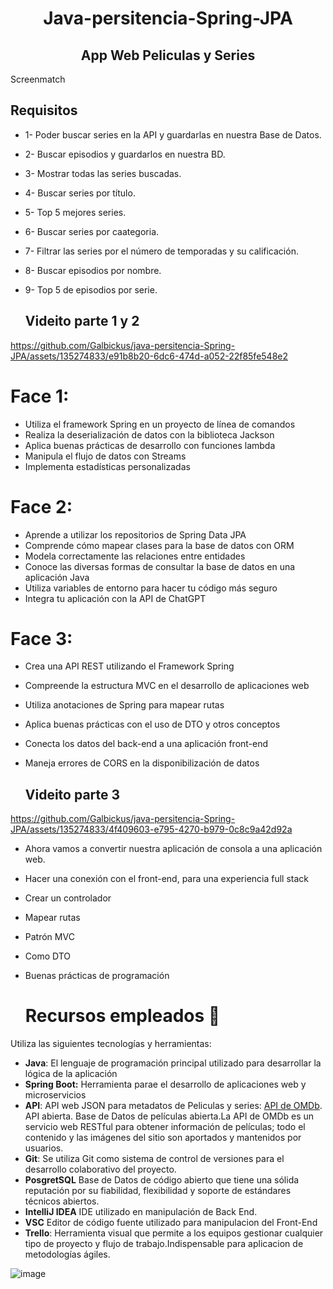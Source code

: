 

<h1 align="center">Java-persitencia-Spring-JPA</h1>

<h2 align="center">
App Web Peliculas y Series
</h2>
 Screenmatch

 ## Requisitos

- 1- Poder buscar series en la API y guardarlas en nuestra Base de Datos.
- 2- Buscar episodios y guardarlos en nuestra BD.
- 3- Mostrar todas las series buscadas.
- 4- Buscar series por título.
- 5- Top 5 mejores series.
- 6- Buscar series por caategoria.
- 7- Filtrar las series por el número de temporadas y su calificación.
- 8- Buscar episodios por nombre.
- 9- Top 5 de episodios por serie.

  ## Videito parte 1 y 2 

https://github.com/Galbickus/java-persitencia-Spring-JPA/assets/135274833/e91b8b20-6dc6-474d-a052-22f85fe548e2



  

# Face 1:
- Utiliza el framework Spring en un proyecto de línea de comandos
- Realiza la deserialización de datos con la biblioteca Jackson
- Aplica buenas prácticas de desarrollo con funciones lambda
- Manipula el flujo de datos con Streams
- Implementa estadísticas personalizadas

# Face 2:

- Aprende a utilizar los repositorios de Spring Data JPA
- Comprende cómo mapear clases para la base de datos con ORM
- Modela correctamente las relaciones entre entidades
- Conoce las diversas formas de consultar la base de datos en una aplicación Java
- Utiliza variables de entorno para hacer tu código más seguro
- Integra tu aplicación con la API de ChatGPT

# Face 3:

- Crea una API REST utilizando el Framework Spring
- Compreende la estructura MVC en el desarrollo de aplicaciones web
- Utiliza anotaciones de Spring para mapear rutas
- Aplica buenas prácticas con el uso de DTO y otros conceptos
- Conecta los datos del back-end a una aplicación front-end
- Maneja errores de CORS en la disponibilización de datos

  ## Videito parte 3

  

https://github.com/Galbickus/java-persitencia-Spring-JPA/assets/135274833/4f409603-e795-4270-b979-0c8c9a42d92a



* Ahora vamos a convertir nuestra aplicación de consola a una aplicación web. 
* Hacer una conexión con el front-end, para una experiencia full stack 
* Crear un controlador
* Mapear rutas
* Patrón  MVC
* Como DTO
* Buenas prácticas de programación

  # Recursos empleados 🚀
Utiliza las siguientes tecnologías y herramientas:
- **Java**: El lenguaje de programación principal utilizado para desarrollar la lógica de la aplicación
- **Spring Boot:** Herramienta parae el desarrollo de aplicaciones web y microservicios 
- **API**: API web JSON para metadatos de Peliculas y series: <a href="https://www.omdbapi.com/">API de OMDb</a>. API abierta. Base de Datos de películas abierta.La API de OMDb es un servicio web RESTful para obtener información de películas; todo el contenido y las imágenes del sitio son aportados y mantenidos por usuarios.
- **Git**: Se utiliza Git como sistema de control de versiones para el desarrollo colaborativo del proyecto.
- **PosgretSQL** Base de Datos de código abierto que tiene una sólida reputación por su fiabilidad, flexibilidad y soporte de estándares técnicos abiertos.
- **IntelliJ IDEA** IDE utilizado en manipulación de Back End.
- **VSC** Editor de código fuente utilizado para manipulacion del Front-End
- **Trello**: Herramienta visual que permite a los equipos gestionar cualquier tipo de proyecto y flujo de trabajo.Indispensable para aplicacion de metodologías ágiles.

  
![image](https://github.com/Galbickus/java-persitencia-Spring-JPA/assets/135274833/ec7ca333-0504-442a-8431-079162b4c8d3)
